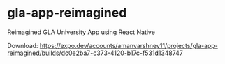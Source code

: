 # gla-app-reimagined
Reimagined GLA University App using React Native

Download: https://expo.dev/accounts/amanvarshney11/projects/gla-app-reimagined/builds/dc0e2ba7-c373-4120-b17c-f531d1348747
